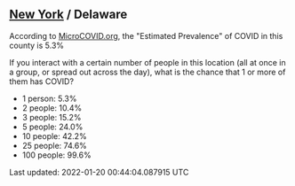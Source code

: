 
## [New York](/united-states/new-york) / Delaware

According to [MicroCOVID.org](http://microcovid.org),
the "Estimated Prevalence" of COVID in this county is 5.3%

If you interact with a certain number of people in this location
(all at once in a group, or spread out across the day), what is the chance that
1 or more of them has COVID?

- 1 person: 5.3%
- 2 people: 10.4%
- 3 people: 15.2%
- 5 people: 24.0%
- 10 people: 42.2%
- 25 people: 74.6%
- 100 people: 99.6%

Last updated: 2022-01-20 00:44:04.087915 UTC
